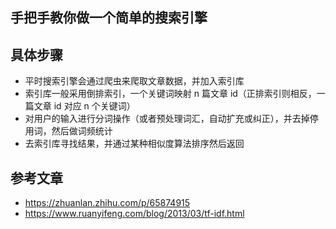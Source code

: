 ## 手把手教你做一个简单的搜索引擎

## 具体步骤
- 平时搜索引擎会通过爬虫来爬取文章数据，并加入索引库
- 索引库一般采用倒排索引，一个关键词映射 n 篇文章 id（正排索引则相反，一篇文章 id 对应 n 个关键词）
- 对用户的输入进行分词操作（或者预处理词汇，自动扩充或纠正），并去掉停用词，然后做词频统计
- 去索引库寻找结果，并通过某种相似度算法排序然后返回

## 参考文章
- https://zhuanlan.zhihu.com/p/65874915
- https://www.ruanyifeng.com/blog/2013/03/tf-idf.html